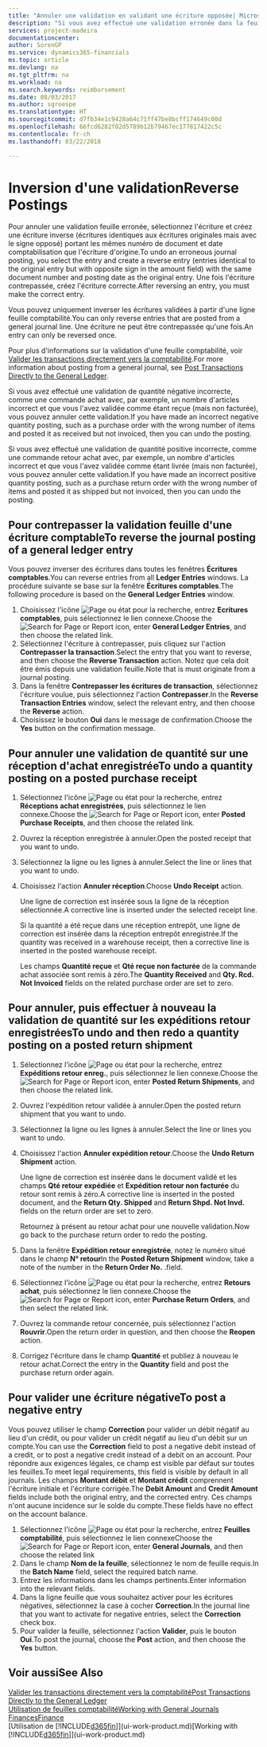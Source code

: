 ```yaml
---
title: "Annuler une validation en validant une écriture opposée| Microsoft Docs"
description: "Si vous avez effectué une validation erronée dans la feuille comptabilité, vous pouvez utiliser la fonction de contrepassation de transaction pour annuler la validation avec une piste d'audit correcte."
services: project-madeira
documentationcenter: 
author: SorenGP
ms.service: dynamics365-financials
ms.topic: article
ms.devlang: na
ms.tgt_pltfrm: na
ms.workload: na
ms.search.keywords: reimbursement
ms.date: 08/03/2017
ms.author: sgroespe
ms.translationtype: HT
ms.sourcegitcommit: d7fb34e1c9428a64c71ff47be8bcff174649c00d
ms.openlocfilehash: 66fcd6282f02d5789b12b79467ec177817422c5c
ms.contentlocale: fr-ch
ms.lasthandoff: 03/22/2018

---
```

# <a name="reverse-postings"></a><span data-ttu-id="9c622-103">Inversion d'une validation</span><span class="sxs-lookup"><span data-stu-id="9c622-103">Reverse Postings</span></span>
<span data-ttu-id="9c622-104">Pour annuler une validation feuille erronée, sélectionnez l'écriture et créez une écriture inverse (écritures identiques aux écritures originales mais avec le signe opposé) portant les mêmes numéro de document et date comptabilisation que l'écriture d'origine.</span><span class="sxs-lookup"><span data-stu-id="9c622-104">To undo an erroneous journal posting, you select the entry and create a reverse entry (entries identical to the original entry but with opposite sign in the amount field) with the same document number and posting date as the original entry.</span></span> <span data-ttu-id="9c622-105">Une fois l'écriture contrepassée, créez l'écriture correcte.</span><span class="sxs-lookup"><span data-stu-id="9c622-105">After reversing an entry, you must make the correct entry.</span></span>

<span data-ttu-id="9c622-106">Vous pouvez uniquement inverser les écritures validées à partir d'une ligne feuille comptabilité.</span><span class="sxs-lookup"><span data-stu-id="9c622-106">You can only reverse entries that are posted from a general journal line.</span></span> <span data-ttu-id="9c622-107">Une écriture ne peut être contrepassée qu'une fois.</span><span class="sxs-lookup"><span data-stu-id="9c622-107">An entry can only be reversed once.</span></span>

<span data-ttu-id="9c622-108">Pour plus d'informations sur la validation d'une feuille comptabilité, voir [Valider les transactions directement vers la comptabilité](finance-how-post-transactions-directly.md).</span><span class="sxs-lookup"><span data-stu-id="9c622-108">For more information about posting from a general journal, see [Post Transactions Directly to the General Ledger](finance-how-post-transactions-directly.md).</span></span>

<span data-ttu-id="9c622-109">Si vous avez effectué une validation de quantité négative incorrecte, comme une commande achat avec, par exemple, un nombre d'articles incorrect et que vous l'avez validée comme étant reçue (mais non facturée), vous pouvez annuler cette validation.</span><span class="sxs-lookup"><span data-stu-id="9c622-109">If you have made an incorrect negative quantity posting, such as a purchase order with the wrong number of items and posted it as received but not invoiced, then you can undo the posting.</span></span>

<span data-ttu-id="9c622-110">Si vous avez effectué une validation de quantité positive incorrecte, comme une commande retour achat avec, par exemple, un nombre d'articles incorrect et que vous l'avez validée comme étant livrée (mais non facturée), vous pouvez annuler cette validation.</span><span class="sxs-lookup"><span data-stu-id="9c622-110">If you have made an incorrect positive quantity posting, such as a purchase return order with the wrong number of items and posted it as shipped but not invoiced, then you can undo the posting.</span></span>   

## <a name="to-reverse-the-journal-posting-of-a-general-ledger-entry"></a><span data-ttu-id="9c622-111">Pour contrepasser la validation feuille d'une écriture comptable</span><span class="sxs-lookup"><span data-stu-id="9c622-111">To reverse the journal posting of a general ledger entry</span></span>
<span data-ttu-id="9c622-112">Vous pouvez inverser des écritures dans toutes les fenêtres **Écritures comptables**.</span><span class="sxs-lookup"><span data-stu-id="9c622-112">You can reverse entries from all **Ledger Entries** windows.</span></span> <span data-ttu-id="9c622-113">La procédure suivante se base sur la fenêtre **Écritures comptables**.</span><span class="sxs-lookup"><span data-stu-id="9c622-113">The following procedure is based on the **General Ledger Entries** window.</span></span>
1. <span data-ttu-id="9c622-114">Choisissez l'icône ![Page ou état pour la recherche](media/ui-search/search_small.png "icône Page ou état pour la recherche"), entrez **Ecritures comptables**, puis sélectionnez le lien connexe.</span><span class="sxs-lookup"><span data-stu-id="9c622-114">Choose the ![Search for Page or Report](media/ui-search/search_small.png "Search for Page or Report icon") icon, enter **General Ledger Entries**, and then choose the related link.</span></span>
2. <span data-ttu-id="9c622-115">Sélectionnez l'écriture à contrepasser, puis cliquez sur l'action **Contrepasser la transaction**.</span><span class="sxs-lookup"><span data-stu-id="9c622-115">Select the entry that you want to reverse, and then choose the **Reverse Transaction** action.</span></span> <span data-ttu-id="9c622-116">Notez que cela doit être émis depuis une validation feuille.</span><span class="sxs-lookup"><span data-stu-id="9c622-116">Note that is must originate from a journal posting.</span></span>
3. <span data-ttu-id="9c622-117">Dans la fenêtre **Contrepasser les écritures de transaction**, sélectionnez l'écriture voulue, puis sélectionnez l'action **Contrepasser**.</span><span class="sxs-lookup"><span data-stu-id="9c622-117">In the **Reverse Transaction Entries** window, select the relevant entry, and then choose the **Reverse** action.</span></span>
4. <span data-ttu-id="9c622-118">Choisissez le bouton **Oui** dans le message de confirmation.</span><span class="sxs-lookup"><span data-stu-id="9c622-118">Choose the **Yes** button on the confirmation message.</span></span>

## <a name="to-undo-a-quantity-posting-on-a-posted-purchase-receipt"></a><span data-ttu-id="9c622-119">Pour annuler une validation de quantité sur une réception d'achat enregistrée</span><span class="sxs-lookup"><span data-stu-id="9c622-119">To undo a quantity posting on a posted purchase receipt</span></span>  

1.  <span data-ttu-id="9c622-120">Sélectionnez l'icône ![Page ou état pour la recherche](media/ui-search/search_small.png "icône Page ou état pour la recherche"), entrez **Réceptions achat enregistrées**, puis sélectionnez le lien connexe.</span><span class="sxs-lookup"><span data-stu-id="9c622-120">Choose the ![Search for Page or Report](media/ui-search/search_small.png "Search for Page or Report icon") icon, enter **Posted Purchase Receipts**, and then choose the related link.</span></span>  
2.  <span data-ttu-id="9c622-121">Ouvrez la réception enregistrée à annuler.</span><span class="sxs-lookup"><span data-stu-id="9c622-121">Open the posted receipt that you want to undo.</span></span>  
3.  <span data-ttu-id="9c622-122">Sélectionnez la ligne ou les lignes à annuler.</span><span class="sxs-lookup"><span data-stu-id="9c622-122">Select the line or lines that you want to undo.</span></span>  
4.  <span data-ttu-id="9c622-123">Choisissez l'action **Annuler réception**.</span><span class="sxs-lookup"><span data-stu-id="9c622-123">Choose **Undo Receipt** action.</span></span>

    <span data-ttu-id="9c622-124">Une ligne de correction est insérée sous la ligne de la réception sélectionnée.</span><span class="sxs-lookup"><span data-stu-id="9c622-124">A corrective line is inserted under the selected receipt line.</span></span>  

    <span data-ttu-id="9c622-125">Si la quantité a été reçue dans une réception entrepôt, une ligne de correction est insérée dans la réception entrepôt enregistrée.</span><span class="sxs-lookup"><span data-stu-id="9c622-125">If the quantity was received in a warehouse receipt, then a corrective line is inserted in the posted warehouse receipt.</span></span>  

    <span data-ttu-id="9c622-126">Les champs **Quantité reçue** et **Qté reçue non facturée** de la commande achat associée sont remis à zéro.</span><span class="sxs-lookup"><span data-stu-id="9c622-126">The **Quantity Received** and **Qty. Rcd. Not Invoiced** fields on the related purchase order are set to zero.</span></span>

## <a name="to-undo-and-then-redo-a-quantity-posting-on-a-posted-return-shipment"></a><span data-ttu-id="9c622-127">Pour annuler, puis effectuer à nouveau la validation de quantité sur les expéditions retour enregistrées</span><span class="sxs-lookup"><span data-stu-id="9c622-127">To undo and then redo a quantity posting on a posted return shipment</span></span>

1.  <span data-ttu-id="9c622-128">Sélectionnez l'icône ![Page ou état pour la recherche](media/ui-search/search_small.png "icône Page ou état pour la recherche"), entrez **Expéditions retour enreg.**, puis sélectionnez le lien connexe.</span><span class="sxs-lookup"><span data-stu-id="9c622-128">Choose the ![Search for Page or Report](media/ui-search/search_small.png "Search for Page or Report icon") icon, enter **Posted Return Shipments**, and then choose the related link.</span></span>  
2.  <span data-ttu-id="9c622-129">Ouvrez l'expédition retour validée à annuler.</span><span class="sxs-lookup"><span data-stu-id="9c622-129">Open the posted return shipment that you want to undo.</span></span>
3. <span data-ttu-id="9c622-130">Sélectionnez la ligne ou les lignes à annuler.</span><span class="sxs-lookup"><span data-stu-id="9c622-130">Select the line or lines you want to undo.</span></span>  

4.  <span data-ttu-id="9c622-131">Choisissez l'action **Annuler expédition retour**.</span><span class="sxs-lookup"><span data-stu-id="9c622-131">Choose the **Undo Return Shipment** action.</span></span>  

    <span data-ttu-id="9c622-132">Une ligne de correction est insérée dans le document validé et les champs **Qté retour expédiée** et **Expédition retour non facturée** du retour sont remis à zéro.</span><span class="sxs-lookup"><span data-stu-id="9c622-132">A corrective line is inserted in the posted document, and the **Return Qty. Shipped** and **Return Shpd. Not Invd.** fields on the return order are set to zero.</span></span>  

    <span data-ttu-id="9c622-133">Retournez à présent au retour achat pour une nouvelle validation.</span><span class="sxs-lookup"><span data-stu-id="9c622-133">Now go back to the purchase return order to redo the posting.</span></span>  

5.  <span data-ttu-id="9c622-134">Dans la fenêtre **Expédition retour enregistrée**, notez le numéro situé dans le champ **N° retour**</span><span class="sxs-lookup"><span data-stu-id="9c622-134">In the **Posted Return Shipment** window, take a note of the number in the **Return Order No.**</span></span> <span data-ttu-id="9c622-135">.</span><span class="sxs-lookup"><span data-stu-id="9c622-135">field.</span></span>  
6.  <span data-ttu-id="9c622-136">Sélectionnez l'icône ![Page ou état pour la recherche](media/ui-search/search_small.png "icône Page ou état pour la recherche"), entrez **Retours achat**, puis sélectionnez le lien connexe.</span><span class="sxs-lookup"><span data-stu-id="9c622-136">Choose the ![Search for Page or Report](media/ui-search/search_small.png "Search for Page or Report icon") icon, enter **Purchase Return Orders**, and then select the related link.</span></span>  
7.  <span data-ttu-id="9c622-137">Ouvrez la commande retour concernée, puis sélectionnez l'action **Rouvrir**.</span><span class="sxs-lookup"><span data-stu-id="9c622-137">Open the return order in question, and then choose the **Reopen** action.</span></span>  
8.  <span data-ttu-id="9c622-138">Corrigez l'écriture dans le champ **Quantité** et publiez à nouveau le retour achat.</span><span class="sxs-lookup"><span data-stu-id="9c622-138">Correct the entry in the **Quantity** field and post the purchase return order again.</span></span>  

## <a name="to-post-a-negative-entry"></a><span data-ttu-id="9c622-139">Pour valider une écriture négative</span><span class="sxs-lookup"><span data-stu-id="9c622-139">To post a negative entry</span></span>  
<span data-ttu-id="9c622-140">Vous pouvez utiliser le champ **Correction** pour valider un débit négatif au lieu d'un crédit, ou pour valider un crédit négatif au lieu d'un débit sur un compte.</span><span class="sxs-lookup"><span data-stu-id="9c622-140">You can use the **Correction** field to post a negative debit instead of a credit, or to post a negative credit instead of a debit on an account.</span></span> <span data-ttu-id="9c622-141">Pour répondre aux exigences légales, ce champ est visible par défaut sur toutes les feuilles.</span><span class="sxs-lookup"><span data-stu-id="9c622-141">To meet legal requirements, this field is visible by default in all journals.</span></span> <span data-ttu-id="9c622-142">Les champs **Montant débit** et **Montant crédit** comprennent l'écriture initiale et l'écriture corrigée.</span><span class="sxs-lookup"><span data-stu-id="9c622-142">The **Debit Amount** and **Credit Amount** fields include both the original entry, and the corrected entry.</span></span> <span data-ttu-id="9c622-143">Ces champs n'ont aucune incidence sur le solde du compte.</span><span class="sxs-lookup"><span data-stu-id="9c622-143">These fields have no effect on the account balance.</span></span>  

1.  <span data-ttu-id="9c622-144">Sélectionnez l'icône ![Page ou état pour la recherche](media/ui-search/search_small.png "Page ou état pour la recherche"), entrez **Feuilles comptabilité**, puis sélectionnez le lien connexe</span><span class="sxs-lookup"><span data-stu-id="9c622-144">Choose the ![Search for Page or Report](media/ui-search/search_small.png "Search for Page or Report icon") icon, enter **General Journals**, and then choose the related link</span></span>  
2.  <span data-ttu-id="9c622-145">Dans le champ **Nom de la feuille**, sélectionnez le nom de feuille requis.</span><span class="sxs-lookup"><span data-stu-id="9c622-145">In the **Batch Name** field, select the required batch name.</span></span>  
3.  <span data-ttu-id="9c622-146">Entrez les informations dans les champs pertinents.</span><span class="sxs-lookup"><span data-stu-id="9c622-146">Enter information into the relevant fields.</span></span>  
4.  <span data-ttu-id="9c622-147">Dans la ligne feuille que vous souhaitez activer pour les écritures négatives, sélectionnez la case à cocher **Correction**.</span><span class="sxs-lookup"><span data-stu-id="9c622-147">In the journal line that you want to activate for negative entries, select the **Correction** check box.</span></span>  
5.  <span data-ttu-id="9c622-148">Pour valider la feuille, sélectionnez l'action **Valider**, puis le bouton **Oui**.</span><span class="sxs-lookup"><span data-stu-id="9c622-148">To post the journal, choose the **Post** action, and then choose the **Yes** button.</span></span>

## <a name="see-also"></a><span data-ttu-id="9c622-149">Voir aussi</span><span class="sxs-lookup"><span data-stu-id="9c622-149">See Also</span></span>
[<span data-ttu-id="9c622-150">Valider les transactions directement vers la comptabilité</span><span class="sxs-lookup"><span data-stu-id="9c622-150">Post Transactions Directly to the General Ledger</span></span>](finance-how-post-transactions-directly.md)  
[<span data-ttu-id="9c622-151">Utilisation de feuilles comptabilité</span><span class="sxs-lookup"><span data-stu-id="9c622-151">Working with General Journals</span></span>](ui-work-general-journals.md)  
[<span data-ttu-id="9c622-152">Finances</span><span class="sxs-lookup"><span data-stu-id="9c622-152">Finance</span></span>](finance.md)  
<span data-ttu-id="9c622-153">[Utilisation de [!INCLUDE[d365fin](includes/d365fin_md.md)]](ui-work-product.md)</span><span class="sxs-lookup"><span data-stu-id="9c622-153">[Working with [!INCLUDE[d365fin](includes/d365fin_md.md)]](ui-work-product.md)</span></span>  

